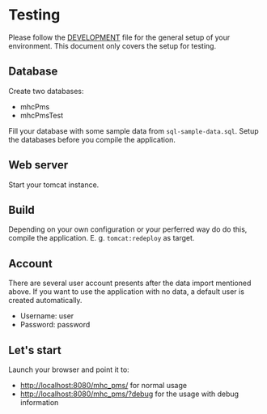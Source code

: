 # Testing

Please follow the [DEVELOPMENT](https://github.com/fabaff/ch.bfh.bti7081.s2013.white/blob/master/ch.bfh.bti7081.s2013.white/doc/DEVELOPMENT.md)
file for the general setup of your environment. This document only
covers the setup for testing.

## Database

Create two databases:

- mhcPms
- mhcPmsTest

Fill your database with some sample data from `sql-sample-data.sql`. Setup the 
databases before you compile the application.

## Web server
Start your tomcat instance.

## Build
Depending on your own configuration or your perferred way do do this, compile
the application. E. g. `tomcat:redeploy` as target.

## Account
There are several user account presents after the data import mentioned
above. If you want to use the application with no data, a default user
is created automatically.

- Username: user
- Password: password

## Let's start

Launch your browser and point it to:

- [http://localhost:8080/mhc_pms/](http://localhost:8080/mhc_pms/) for normal usage
- [http://localhost:8080/mhc_pms/?debug](http://localhost:8080/mhc_pms/?debug) for the usage with debug information